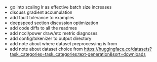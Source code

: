 - go into scaling lr as effective batch size increases
- discuss gradient accumulation
- add fault tolerance to examples
- deepspeed section discussion optimization
- add code diffs to all the readmes
- add nccl/power draw/etc metric diagnoses
- add config/tokenizer to output directory
- add note about where dataset preprocessing is from
- add note about dataset choice from https://huggingface.co/datasets?task_categories=task_categories:text-generation&sort=downloads